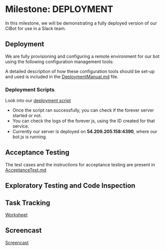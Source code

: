 # Milestone: DEPLOYMENT

In this milestone, we will be demonstrating a fully deployed version of our CiBot for use in a Slack team.

## Deployment

We are fully provisioning and configuring a remote environment for our bot using the following configuration management tools:

A detailed description of how these configuration tools should be set-up and used is included in the [DeploymentManual.md](DeploymentManual.md) file.
 
### Deployment Scripts

Look into our [deployment script](https://github.ncsu.edu/ssrivas8/CSC510Project/blob/milestone3/deployment/aws.yml)

* Once the script ran successfully, you can check if the forever server started or not.</br>
* You can check the logs of the forever js, using the ID created for that service.</br>
* Currently our server is deployed on **54.209.205.158:4390**, where our bot.js is running.</br>

## Acceptance Testing
The test cases and the instructions for acceptance testing are present in [AcceptanceTest.md](AcceptanceTest.md)

## Exploratory Testing and Code Inspection

## Task Tracking

[Worksheet](WORKSHEET.md)

## Screencast

[Screencast](https://youtu.be/ET9L-gZOGtU)
